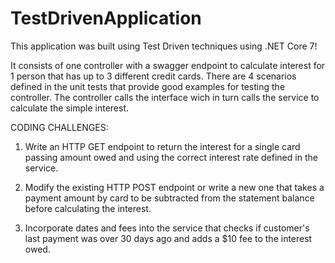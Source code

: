 # TestDrivenApplication
This application was built using Test Driven techniques using .NET Core 7!

It consists of one controller with a swagger endpoint to calculate interest for 1 person that has up to 3 different credit cards. There are 4 scenarios defined in the unit tests that provide good examples for testing the controller. The controller calls the interface wich in turn calls the service to calculate the simple interest.

CODING CHALLENGES:

1. Write an HTTP GET endpoint to return the interest for a single card passing amount owed and using the correct interest rate defined in the service.
 
2. Modify the existing HTTP POST endpoint or write a new one that takes a payment amount by card to be subtracted from the statement balance before calculating the interest.

3. Incorporate dates and fees into the service that checks if customer's last payment was over 30 days ago and adds a $10 fee to the interest owed.
